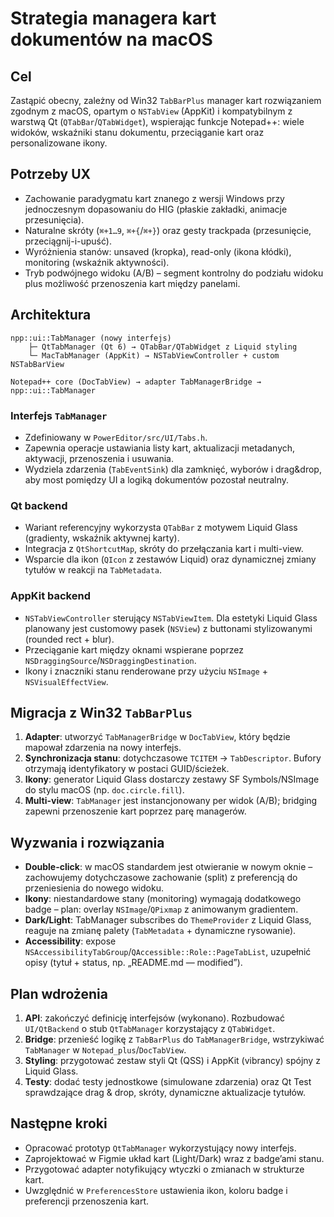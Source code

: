 # Strategia managera kart dokumentów na macOS

## Cel
Zastąpić obecny, zależny od Win32 `TabBarPlus` manager kart rozwiązaniem zgodnym z macOS, opartym o `NSTabView` (AppKit) i kompatybilnym z warstwą Qt (`QTabBar`/`QTabWidget`), wspierając funkcje Notepad++: wiele widoków, wskaźniki stanu dokumentu, przeciąganie kart oraz personalizowane ikony.

## Potrzeby UX
- Zachowanie paradygmatu kart znanego z wersji Windows przy jednoczesnym dopasowaniu do HIG (płaskie zakładki, animacje przesunięcia).
- Naturalne skróty (`⌘+1…9`, `⌘+{`/`⌘+}`) oraz gesty trackpada (przesunięcie, przeciągnij-i-upuść).
- Wyróżnienia stanów: unsaved (kropka), read-only (ikona kłódki), monitoring (wskaźnik aktywności).
- Tryb podwójnego widoku (A/B) – segment kontrolny do podziału widoku plus możliwość przenoszenia kart między panelami.

## Architektura
```
npp::ui::TabManager (nowy interfejs)
    ├─ QtTabManager (Qt 6) → QTabBar/QTabWidget z Liquid styling
    └─ MacTabManager (AppKit) → NSTabViewController + custom NSTabBarView

Notepad++ core (DocTabView) → adapter TabManagerBridge → npp::ui::TabManager
```

### Interfejs `TabManager`
- Zdefiniowany w `PowerEditor/src/UI/Tabs.h`.
- Zapewnia operacje ustawiania listy kart, aktualizacji metadanych, aktywacji, przenoszenia i usuwania.
- Wydziela zdarzenia (`TabEventSink`) dla zamknięć, wyborów i drag&drop, aby most pomiędzy UI a logiką dokumentów pozostał neutralny.

### Qt backend
- Wariant referencyjny wykorzysta `QTabBar` z motywem Liquid Glass (gradienty, wskaźnik aktywnej karty).
- Integracja z `QtShortcutMap`, skróty do przełączania kart i multi-view.
- Wsparcie dla ikon (`QIcon` z zestawów Liquid) oraz dynamicznej zmiany tytułów w reakcji na `TabMetadata`.

### AppKit backend
- `NSTabViewController` sterujący `NSTabViewItem`. Dla estetyki Liquid Glass planowany jest customowy pasek (`NSView`) z buttonami stylizowanymi (rounded rect + blur).
- Przeciąganie kart między oknami wspierane poprzez `NSDraggingSource`/`NSDraggingDestination`.
- Ikony i znaczniki stanu renderowane przy użyciu `NSImage` + `NSVisualEffectView`.

## Migracja z Win32 `TabBarPlus`
1. **Adapter**: utworzyć `TabManagerBridge` w `DocTabView`, który będzie mapował zdarzenia na nowy interfejs.
2. **Synchronizacja stanu**: dotychczasowe `TCITEM` → `TabDescriptor`. Bufory otrzymają identyfikatory w postaci GUID/ścieżek.
3. **Ikony**: generator Liquid Glass dostarczy zestawy SF Symbols/NSImage do stylu macOS (np. `doc.circle.fill`).
4. **Multi-view**: `TabManager` jest instancjonowany per widok (A/B); bridging zapewni przenoszenie kart poprzez parę managerów.

## Wyzwania i rozwiązania
- **Double-click**: w macOS standardem jest otwieranie w nowym oknie – zachowujemy dotychczasowe zachowanie (split) z preferencją do przeniesienia do nowego widoku.
- **Ikony**: niestandardowe stany (monitoring) wymagają dodatkowego badge – plan: overlay `NSImage`/`QPixmap` z animowanym gradientem.
- **Dark/Light**: TabManager subscribes do `ThemeProvider` z Liquid Glass, reaguje na zmianę palety (`TabMetadata` + dynamiczne rysowanie).
- **Accessibility**: expose `NSAccessibilityTabGroup`/`QAccessible::Role::PageTabList`, uzupełnić opisy (tytuł + status, np. „README.md — modified”).

## Plan wdrożenia
1. **API**: zakończyć definicję interfejsów (wykonano). Rozbudować `UI/QtBackend` o stub `QtTabManager` korzystający z `QTabWidget`.
2. **Bridge**: przenieść logikę z `TabBarPlus` do `TabManagerBridge`, wstrzykiwać `TabManager` w `Notepad_plus`/`DocTabView`.
3. **Styling**: przygotować zestaw styli Qt (QSS) i AppKit (vibrancy) spójny z Liquid Glass.
4. **Testy**: dodać testy jednostkowe (simulowane zdarzenia) oraz Qt Test sprawdzające drag & drop, skróty, dynamiczne aktualizacje tytułów.

## Następne kroki
- Opracować prototyp `QtTabManager` wykorzystujący nowy interfejs.
- Zaprojektować w Figmie układ kart (Light/Dark) wraz z badge’ami stanu.
- Przygotować adapter notyfikujący wtyczki o zmianach w strukturze kart.
- Uwzględnić w `PreferencesStore` ustawienia ikon, koloru badge i preferencji przenoszenia kart.
